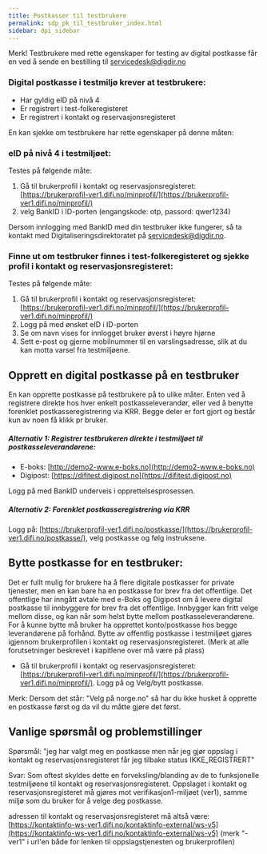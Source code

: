 ```yaml
---
title: Postkasser til testbrukere
permalink: sdp_pk_til_testbruker_index.html
sidebar: dpi_sidebar
---
```


Merk! Testbrukere med rette egenskaper for testing av digital postkasse får en ved å sende en bestilling til servicedesk@digdir.no

### Digital postkasse i testmiljø krever at testbrukere:
- Har gyldig eID på nivå 4
- Er registrert i test-folkeregisteret
- Er registrert i kontakt og reservasjonsregisteret
 
En kan sjekke om testbrukere har rette egenskaper på denne måten:

### eID på nivå 4 i testmiljøet:
Testes på følgende måte:
1.	Gå til brukerprofil i kontakt og reservasjonsregisteret: [https://brukerprofil-ver1.difi.no/minprofil/](https://brukerprofil-ver1.difi.no/minprofil/)
2.	velg BankID i ID-porten (engangskode: otp, passord: qwer1234)

Dersom innlogging med BankID med din testbruker ikke fungerer, så ta kontakt med Digitaliseringsdirektoratet på servicedesk@digdir.no.

### Finne ut om testbruker finnes i test-folkeregisteret og sjekke profil i kontakt og reservasjonsregisteret:
Testes på følgende måte:
1.	Gå til brukerprofil i kontakt og reservasjonsregisteret: [https://brukerprofil-ver1.difi.no/minprofil/](https://brukerprofil-ver1.difi.no/minprofil/) 
2.	Logg på med ønsket eID i ID-porten
3.	Se om navn vises for innlogget bruker øverst i høyre hjørne
4.	Sett e-post og gjerne mobilnummer til en varslingsadresse, slik at du kan motta varsel fra testmiljøene.

## Opprett en digital postkasse på en testbruker
En kan opprette postkasse på testbrukere på to ulike måter. Enten ved å registrere direkte hos hver enkelt postkasseleverandør, eller ved å benytte forenklet postkasseregistrering via KRR. Begge deler er fort gjort og består kun av noen få klikk pr bruker.

##### Alternativ 1: Registrer testbrukeren direkte i testmiljøet til postkasseleverandørene:
- E-boks: [http://demo2-www.e-boks.no](http://demo2-www.e-boks.no)
- Digipost: [https://difitest.digipost.no](https://difitest.digipost.no)

Logg på med BankID underveis i opprettelsesprosessen.

##### Alternativ 2: Forenklet postkasseregistrering via KRR
Logg på: [https://brukerprofil-ver1.difi.no/postkasse/](https://brukerprofil-ver1.difi.no/postkasse/), velg postkasse og følg instruksene. 
 
## Bytte postkasse for en testbruker:
Det er fullt mulig for brukere ha å flere digitale postkasser for private tjenester, men en kan bare ha en postkasse for brev fra det offentlige. Det offentlige har inngått avtale med e-Boks og Digipost om å levere digital postkasse til innbyggere for brev fra det offentlige. Innbygger kan fritt velge mellom disse, og kan når som helst bytte mellom postkasseleverandørene. For å kunne bytte må bruker ha opprettet konto/postkasse hos begge leverandørene på forhånd. Bytte av offentlig postkasse i testmiljøet gjøres igjennom brukerprofilen i kontakt og reservasjonsregisteret.
(Merk at alle forutsetninger beskrevet i kapitlene over må være på plass)
- Gå til brukerprofil i kontakt og reservasjonsregisteret: [https://brukerprofil-ver1.difi.no/minprofil/](https://brukerprofil-ver1.difi.no/minprofil/). Logg på og Velg/bytt postkasse.

Merk: Dersom det står: "Velg på norge.no" så har du ikke husket å opprette en postkasse først og da vil du måtte gjøre det først.
 
## Vanlige spørsmål og problemstillinger
Spørsmål: "jeg har valgt meg en postkasse men når jeg gjør oppslag i kontakt og reservasjonsregisteret får jeg tilbake status IKKE_REGISTRERT"

Svar: Som oftest skyldes dette en forveksling/blanding av de to funksjonelle testmiljøene til kontakt og reservasjonsregisteret.
Oppslaget i kontakt og reservasjonsregisteret må gjøres mot verifikasjon1-miljøet (ver1), samme miljø som du bruker for å velge deg postkasse.

adressen til kontakt og reservasjonsregisteret må altså være:
[https://kontaktinfo-ws-ver1.difi.no/kontaktinfo-external/ws-v5](https://kontaktinfo-ws-ver1.difi.no/kontaktinfo-external/ws-v5) 
(merk "-ver1" i url'en både for lenken til oppslagstjenesten og brukerprofilen)
